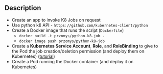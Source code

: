 ## Description

* Create an app to invoke K8 Jobs on request
* Use python k8 API - `https://github.com/kubernetes-client/python`
* Create a Docker image that runs the script (`Dockerfile`)
  * `docker build -t przomys/python-k8-job .` 
  * `docker image push przomys/python-k8-job` 
* Create a **Kubernetes Service Account**, **Role**, and **RoleBinding** to give to the Pod the job creation/deletion 
  permission (and deploy them on Kubernetes) ([tutorial](https://blog.meain.io/2019/accessing-kubernetes-api-from-pod/))
* Create a Pod running the Docker container (and deploy it on Kubernetes)